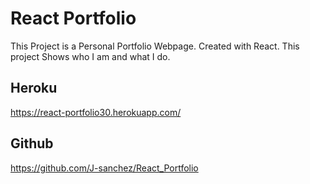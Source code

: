 # React Portfolio

This Project is a Personal Portfolio Webpage. Created with React. This project Shows who I am and what I do. 

## Heroku
https://react-portfolio30.herokuapp.com/

## Github 
https://github.com/J-sanchez/React_Portfolio
